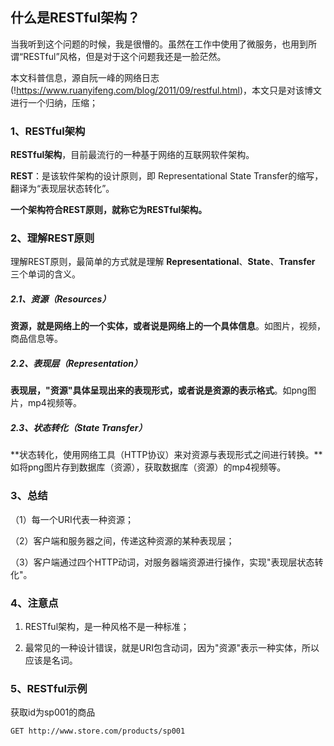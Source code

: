 ## 什么是RESTful架构？

当我听到这个问题的时候，我是很懵的。虽然在工作中使用了微服务，也用到所谓“RESTful”风格，但是对于这个问题我还是一脸茫然。

本文科普信息，源自阮一峰的网络日志(!https://www.ruanyifeng.com/blog/2011/09/restful.html)，本文只是对该博文进行一个归纳，压缩；

### 1、RESTful架构

**RESTful架构**，目前最流行的一种基于网络的互联网软件架构。

**REST**：是该软件架构的设计原则，即 Representational State Transfer的缩写，翻译为“表现层状态转化”。

**一个架构符合REST原则，就称它为RESTful架构。**

### 2、理解REST原则

理解REST原则，最简单的方式就是理解 **Representational**、**State**、**Transfer** 三个单词的含义。

##### 2.1、**资源（Resources）**

**资源，就是网络上的一个实体，或者说是网络上的一个具体信息**。如图片，视频，商品信息等。

##### 2.2、**表现层（Representation）**

**表现层，"资源"具体呈现出来的表现形式，或者说是资源的表示格式**。如png图片，mp4视频等。

##### 2.3、**状态转化（State Transfer）**

**状态转化，使用网络工具（HTTP协议）来对资源与表现形式之间进行转换。**如将png图片存到数据库（资源），获取数据库（资源）的mp4视频等。

### 3、总结

（1）每一个URI代表一种资源；

（2）客户端和服务器之间，传递这种资源的某种表现层；

（3）客户端通过四个HTTP动词，对服务器端资源进行操作，实现"表现层状态转化"。

### 4、注意点

1. RESTful架构，是一种风格不是一种标准；

2. 最常见的一种设计错误，就是URI包含动词，因为"资源"表示一种实体，所以应该是名词。

### 5、RESTful示例

获取id为sp001的商品

```
GET http://www.store.com/products/sp001
```

